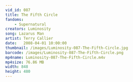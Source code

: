 ```yaml
---
vid_id: 087
title: The Fifth Circle
fandoms:
    - Supernatural
creators: Luminosity
song: Lazarus Man
artist: Terry Callier
date:   2008-04-01 10:00:00
thumbnail: /images/Luminosity-087-The-Fifth-Circle.jpg
barcode: /images/Luminosity-087-The-Fifth-Circle.png
mp4name: Luminosity-087-The-Fifth-Circle.m4v
mp4size: 76.86 MB
width: 848
height: 480
---
```



